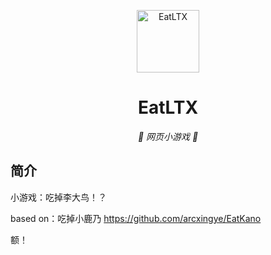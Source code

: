 <p align="center">
  <a href="https://wzq02.tk:931/"><img src="https://github.com/WZQ02/EatLTX/tree/main/static/image/ClickBefore.png?raw=true" width="100" height="100" alt="EatLTX"></a>
</p>
<div align="center">

# EatLTX

_🦌 网页小游戏 🥛_

</div>


## 简介

小游戏：吃掉李大鸟！？

based on：吃掉小鹿乃 https://github.com/arcxingye/EatKano

额！
